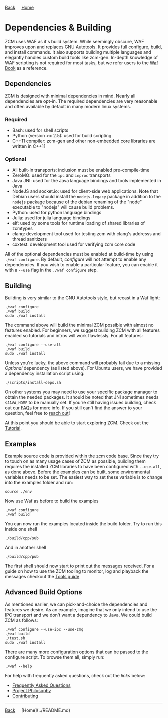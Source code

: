 <a style="margin-right: 1rem;" href="javascript:history.go(-1)">Back</a>
[Home](../README.md)
# Dependencies & Building

ZCM uses WAF as it's build system. While seemingly obscure, WAF improves upon and replaces
GNU Autotools. It provides full configure, build, and install commands. It also supports building
multiple languages and elegantly handles custom build tools like zcm-gen. In-depth knowledge of
WAF scripting is not required for most tasks, but we refer users to the
[Waf Book](https://waf.io/book) as a reference.

## Dependencies

ZCM is designed with minimal dependencies in mind. Nearly all dependencies are opt-in.
The required dependencies are very reasonable and often available by default in many
modern linux systems.

### Required

 -  Bash: used for shell scripts
 -  Python (version >= 2.5): used for build scripting
 -  C++11 compiler: zcm-gen and other non-embedded core libraries are written in C++11

### Optional

 - All built-in transports: inclusion must be enabled pre-compile-time
 - ZeroMQ: used for the `ipc` and `inproc` transports
 - Java JNI: used for the Java language bindings and tools implemented in Java
 - NodeJS and socket.io: used for client-side web applications. Note that Debian
   users should install the `nodejs-legacy` package in addition to the `nodejs`
   package because of the debian renaming of the "node" executable to "nodejs"
   will cause build problems.
 - Python: used for python language bindings
 - Julia: used for julia language bindings
 - elf: used by some tools for runtime loading of shared libraries of zcmtypes
 - clang: development tool used for testing zcm with clang's addresss and thread sanitizers
 - cxxtest: development tool used for verifying zcm core code

All of the optional dependencies must be enabled at build-time by using
`./waf configure`. By default, *configure* will not attempt to enable any
dependencies. If you wish to enable a particular feature, you can enable it with
a `--use` flag in the `./waf configure` step.

## Building

Building is very similar to the GNU Autotools style, but recast in a Waf light:

    ./waf configure
    ./waf build
    sudo ./waf install

The command above will build the minimal ZCM possible with almost no features
enabled. For beginners, we suggest building ZCM with all features enabled so
tutorials and intros will work flawlessly. For all features:

    ./waf configure --use-all
    ./waf build
    sudo ./waf install

Unless you're lucky, the above command will probably fail due to a missing *Optional*
dependency (as listed above). For Ubuntu users, we have provided a dependency installation
script using:

    ./scripts/install-deps.sh

On other systems you may need to use your specific package manager to obtain the needed
packages. It should be noted that JNI sometimes needs `$JAVA_HOME` to be manually set.
If you're still having issues building, check out our [FAQs](FAQs.md) for more info.
If you still can't find the answer to your question, feel free to
[reach out](https://gitter.im/ZeroCM/zcm)!

At this point you should be able to start exploring ZCM. Check out the [Tutorial](tutorial.md).

## Examples

Example source code is provided within the zcm code base.
Since they try to touch on as many usage cases of ZCM as possible,
building them requires the installed ZCM libraries to have been configured with
`--use-all`, as done above. Before the examples can be built, some environmental
variables needs to be set.
The easiest way to set these variable is to change into the examples folder and run:

    source ./env

Now use Waf as before to build the examples

    ./waf configure
    ./waf build

You can now run the examples located inside the build folder.
Try to run this inside one shell

    ./build/cpp/sub

And in another shell

    ./build/cpp/pub

The first shell should now start to print out the messages received.
For a guide on how to use the ZCM tooling to monitor, log and playback the messages
checkout the [Tools guide](tools.md)

## Advanced Build Options

As mentioned earlier, we can pick-and-choice the dependencies and features we desire.
As an example, imagine that we only intend to use the IPC transport and we don't want
a dependency to Java. We could build ZCM as follows:

    ./waf configure --use-ipc --use-zmq
    ./waf build
    ./test.sh
    sudo ./waf install

There are many more configuration options that can be passed to the configure script. To
browse them all, simply run:

    ./waf --help

For help with frequently asked questions, check out the *links* below:

 - [Frequently Asked Questions](FAQs.md)
 - [Project Philosophy](philosophy.md)
 - [Contributing](contributing.md)

<hr>
<a style="margin-right: 1rem;" href="javascript:history.go(-1)">Back</a>
[Home](../README.md)
